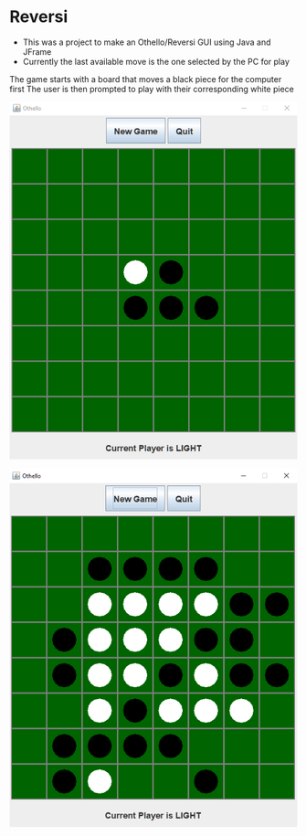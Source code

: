 # Reversi

* This was a project to make an Othello/Reversi GUI using Java and JFrame
* Currently the last available move is the one selected by the PC for play

The game starts with a board that moves a black piece for the computer first
The user is then prompted to play with their corresponding white piece

![initial board image](https://github.com/ronaldrespinoza/Reversi/blob/master/img/board_1.png)

![board in play image](https://github.com/ronaldrespinoza/Reversi/blob/master/img/board_2.png)
